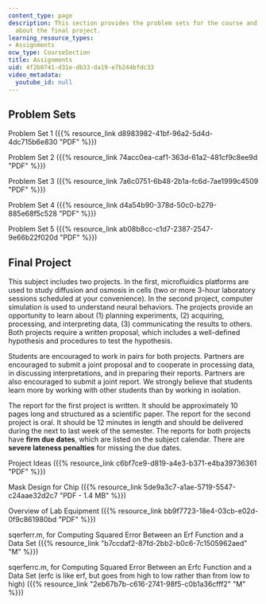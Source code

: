 ```yaml
---
content_type: page
description: This section provides the problem sets for the course and information
  about the final project.
learning_resource_types:
- Assignments
ocw_type: CourseSection
title: Assignments
uid: 4f2b0741-d31e-db33-da19-e7b244bfdc33
video_metadata:
  youtube_id: null
---
```


Problem Sets
------------

Problem Set 1 ({{% resource_link d8983982-41bf-96a2-5d4d-4dc715b6e830 "PDF" %}})

Problem Set 2 ({{% resource_link 74acc0ea-caf1-363d-61a2-481cf9c8ee9d "PDF" %}})

Problem Set 3 ({{% resource_link 7a6c0751-6b48-2b1a-fc6d-7ae1999c4509 "PDF" %}})

Problem Set 4 ({{% resource_link d4a54b90-378d-50c0-b279-885e68f5c528 "PDF" %}})

Problem Set 5 ({{% resource_link ab08b8cc-c1d7-2387-2547-9e66b22f020d "PDF" %}})

Final Project
-------------

This subject includes two projects. In the first, microfluidics platforms are used to study diffusion and osmosis in cells (two or more 3-hour laboratory sessions scheduled at your convenience). In the second project, computer simulation is used to understand neural behaviors. The projects provide an opportunity to learn about (1) planning experiments, (2) acquiring, processing, and interpreting data, (3) communicating the results to others. Both projects require a written proposal, which includes a well-defined hypothesis and procedures to test the hypothesis.

Students are encouraged to work in pairs for both projects. Partners are encouraged to submit a joint proposal and to cooperate in processing data, in discussing interpretations, and in preparing their reports. Partners are also encouraged to submit a joint report. We strongly believe that students learn more by working with other students than by working in isolation.

The report for the first project is written. It should be approximately 10 pages long and structured as a scientific paper. The report for the second project is oral. It should be 12 minutes in length and should be delivered during the next to last week of the semester. The reports for both projects have **firm due dates**, which are listed on the subject calendar. There are **severe lateness penalties** for missing the due dates.

Project Ideas ({{% resource_link c6bf7ce9-d819-a4e3-b371-e4ba39736361 "PDF" %}})

Mask Design for Chip ({{% resource_link 5de9a3c7-a1ae-5719-5547-c24aae32d2c7 "PDF - 1.4 MB" %}})

Overview of Lab Equipment ({{% resource_link bb9f7723-18e4-03cb-e02d-0f9c861980bd "PDF" %}})

sqerferr.m, for Computing Squared Error Between an Erf Function and a Data Set ({{% resource_link "b7ccdaf2-87fd-2bb2-b0c6-7c1505962aed" "M" %}})

sqerferrc.m, for Computing Squared Error Between an Erfc Function and a Data Set (erfc is like erf, but goes from high to low rather than from low to high) ({{% resource_link "2eb67b7b-c616-2741-98f5-c0b1a36cfff2" "M" %}})